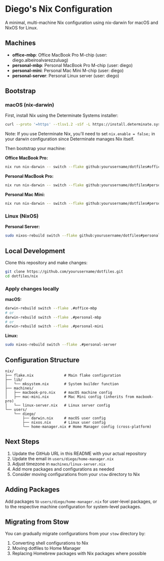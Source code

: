 # Diego's Nix Configuration

A minimal, multi-machine Nix configuration using nix-darwin for macOS and NixOS for Linux.

## Machines

- **office-mbp**: Office MacBook Pro M-chip (user: diego.albeiroalvarezzuluag)
- **personal-mbp**: Personal MacBook Pro M-chip (user: diego)
- **personal-mini**: Personal Mac Mini M-chip (user: diego)
- **personal-server**: Personal Linux server (user: diego)

## Bootstrap

### macOS (nix-darwin)

First, install Nix using the Determinate Systems installer:
```bash
curl --proto '=https' --tlsv1.2 -sSf -L https://install.determinate.systems/nix | sh -s -- install
```

Note: If you use Determinate Nix, you'll need to set `nix.enable = false;` in your darwin configuration since Determinate manages Nix itself.

Then bootstrap your machine:

**Office MacBook Pro:**
```bash
nix run nix-darwin -- switch --flake github:yourusername/dotfiles#office-mbp
```

**Personal MacBook Pro:**
```bash
nix run nix-darwin -- switch --flake github:yourusername/dotfiles#personal-mbp
```

**Personal Mac Mini:**
```bash
nix run nix-darwin -- switch --flake github:yourusername/dotfiles#personal-mini
```

### Linux (NixOS)

**Personal Server:**
```bash
sudo nixos-rebuild switch --flake github:yourusername/dotfiles#personal-server
```

## Local Development

Clone this repository and make changes:

```bash
git clone https://github.com/yourusername/dotfiles.git
cd dotfiles/nix
```

### Apply changes locally

**macOS:**
```bash
darwin-rebuild switch --flake .#office-mbp
# or
darwin-rebuild switch --flake .#personal-mbp
# or
darwin-rebuild switch --flake .#personal-mini
```

**Linux:**
```bash
sudo nixos-rebuild switch --flake .#personal-server
```

## Configuration Structure

```
nix/
├── flake.nix              # Main flake configuration
├── lib/
│   └── mksystem.nix       # System builder function
├── machines/
│   ├── macbook-pro.nix    # macOS machine config
│   ├── mac-mini.nix       # Mac Mini config (inherits from macbook-pro)
│   └── linux-server.nix   # Linux server config
└── users/
    └── diego/
        ├── darwin.nix     # macOS user config
        ├── nixos.nix      # Linux user config
        └── home-manager.nix # Home Manager config (cross-platform)
```

## Next Steps

1. Update the GitHub URL in this README with your actual repository
2. Update the email in `users/diego/home-manager.nix`
3. Adjust timezone in `machines/linux-server.nix`
4. Add more packages and configurations as needed
5. Consider moving configurations from your `stow` directory to Nix

## Adding Packages

Add packages to `users/diego/home-manager.nix` for user-level packages, or to the respective machine configuration for system-level packages.

## Migrating from Stow

You can gradually migrate configurations from your `stow` directory by:
1. Converting shell configurations to Nix
2. Moving dotfiles to Home Manager
3. Replacing Homebrew packages with Nix packages where possible
